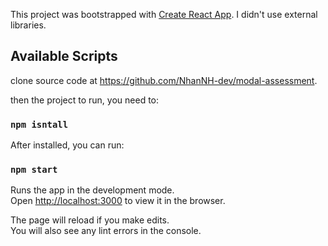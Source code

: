 This project was bootstrapped with [Create React App](https://github.com/facebook/create-react-app).
I didn't use external libraries.
## Available Scripts
clone source code at https://github.com/NhanNH-dev/modal-assessment.

then the project to run, you need to: 
### `npm isntall` 

After installed, you can run:

### `npm start`

Runs the app in the development mode.<br />
Open [http://localhost:3000](http://localhost:3000) to view it in the browser.

The page will reload if you make edits.<br />
You will also see any lint errors in the console.
